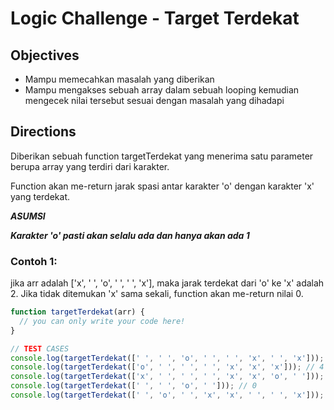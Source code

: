 # Logic Challenge - Target Terdekat

## Objectives
- Mampu memecahkan masalah yang diberikan
- Mampu mengakses sebuah array dalam sebuah looping kemudian mengecek nilai tersebut sesuai dengan masalah yang dihadapi

## Directions

Diberikan sebuah function targetTerdekat yang menerima satu parameter berupa array yang terdiri dari karakter.


Function akan me-return jarak spasi antar karakter 'o' dengan karakter 'x' yang terdekat.

***ASUMSI***

***Karakter 'o' pasti akan selalu ada dan hanya akan ada 1***

### Contoh 1:

jika arr adalah ['x', ' ', 'o', ' ', ' ', 'x'], maka jarak terdekat dari 'o' ke 'x' adalah 2. Jika tidak ditemukan 'x' sama sekali, function akan me-return nilai 0.

```JavaScript
function targetTerdekat(arr) {
  // you can only write your code here!
}

// TEST CASES
console.log(targetTerdekat([' ', ' ', 'o', ' ', ' ', 'x', ' ', 'x'])); // 3
console.log(targetTerdekat(['o', ' ', ' ', ' ', 'x', 'x', 'x'])); // 4
console.log(targetTerdekat(['x', ' ', ' ', ' ', 'x', 'x', 'o', ' '])); // 1
console.log(targetTerdekat([' ', ' ', 'o', ' '])); // 0
console.log(targetTerdekat([' ', 'o', ' ', 'x', 'x', ' ', ' ', 'x'])); // 2
```
